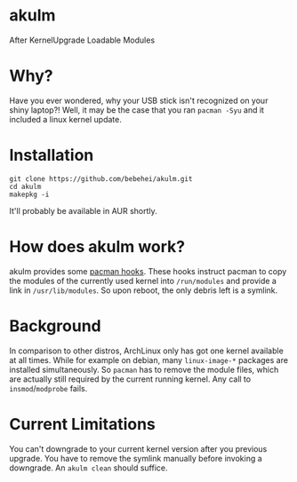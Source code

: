 # akulm

After KernelUpgrade Loadable Modules

# Why?

Have you ever wondered, why your USB stick isn't recognized on your shiny laptop?! Well, it may be the case that you ran `pacman -Syu` and it included a linux kernel update.

# Installation

```
git clone https://github.com/bebehei/akulm.git
cd akulm
makepkg -i
```

It'll probably be available in AUR shortly.

# How does akulm work?

akulm provides some [pacman hooks](https://www.archlinux.org/pacman/alpm-hooks.5.html). These hooks instruct pacman to copy the modules of the currently used kernel into `/run/modules` and provide a link in `/usr/lib/modules`. So upon reboot, the only debris left is a symlink.

# Background

In comparison to other distros, ArchLinux only has got one kernel available at all times. While for example on debian, many `linux-image-*` packages are installed simultaneously. So `pacman` has to remove the module files, which are actually still required by the current running kernel. Any call to `insmod`/`modprobe` fails.

# Current Limitations

You can't downgrade to your current kernel version after you previous upgrade. You have to remove the symlink manually before invoking a downgrade. An `akulm clean` should suffice.
